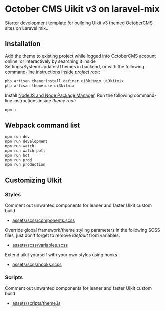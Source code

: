 # October CMS Uikit v3 on laravel-mix
Starter development template for building UIkit v3 themed OctoberCMS sites on Laravel mix..

## Installation
Add the theme to existing project while logged into OctoberCMS account online,
or interactively by searching it inside Settings/System/Updates/Themes in backend,
or with the following command-line instructions inside *project root*:

```bash
php artisan theme:install definer.ui3kitmix ui3kitmix
php artisan theme:use ui3kitmix
```
Install [NodeJS and Node Package Manager](https://nodejs.org/en/).
Run the following command-line instructions inside *theme root*:
```bash
npm i
```

## Webpack command list
```bash
npm run dev
npm run development
npm run watch
npm run watch-poll
npm run hot
npm run prod
npm run production
```

## Customizing UIkit

### Styles
Comment out unwanted components for leaner and faster UIkit custom build
- [assets/scss/components.scss](https://github.com/definer/octobercms-uikit3-laravel-mix/blob/master/assets/scss/components.scss)

Override global framework/theme styling parameters in the following SCSS files, just don't forget to remove *!default* from variables:
- [assets/scss/variables.scss](https://github.com/definer/octobercms-uikit3-laravel-mix/blob/master/assets/scss/variables.scss)

Extend uikit yourself with your own styles using hooks
- [assets/scss/hooks.scss](https://github.com/definer/octobercms-uikit3-laravel-mix/blob/master/assets/scss/hooks.scss)

### Scripts
Comment out unwanted components for leaner and faster UIkit custom build
- [assets/scripts/theme.js](https://github.com/definer/octobercms-uikit3-laravel-mix/blob/master/assets/scripts/theme.js)
